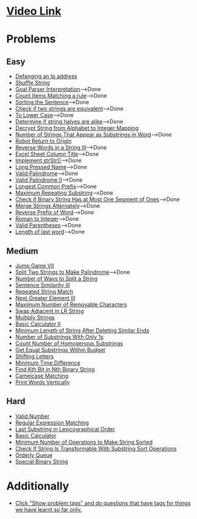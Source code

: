 # [Video Link](https://youtu.be/zL1DPZ0Ovlo)

# Problems

## Easy

- [Defanging an Ip address](https://leetcode.com/problems/defanging-an-ip-address/)
- [Shuffle String](https://leetcode.com/problems/shuffle-string/)
- [Goal Parser Interpretation](https://leetcode.com/problems/goal-parser-interpretation/)-->Done
- [Count Items Matching a rule](https://leetcode.com/problems/count-items-matching-a-rule/)-->Done
- [Sorting the Sentence](https://leetcode.com/problems/sorting-the-sentence/)-->Done
- [Check if two strings are equivalent](https://leetcode.com/problems/check-if-two-string-arrays-are-equivalent/)-->Done
- [To Lower Case](https://leetcode.com/problems/to-lower-case/)-->Done
- [Determine if string halves are alike](https://leetcode.com/problems/determine-if-string-halves-are-alike/)-->Done
- [Decrypt String from Alphabet to Integer Mapping](https://leetcode.com/problems/decrypt-string-from-alphabet-to-integer-mapping/)
- [Number of Strings That Appear as Substrings in Word](https://leetcode.com/problems/number-of-strings-that-appear-as-substrings-in-word/)-->Done
- [Robot Return to Origin](https://leetcode.com/problems/robot-return-to-origin/)
- [Reverse Words in a String III](https://leetcode.com/problems/reverse-words-in-a-string-iii/)-->Done
- [Excel Sheet Column Title](https://leetcode.com/problems/excel-sheet-column-title/)-->Done
- [Implement strStr()](https://leetcode.com/problems/implement-strstr/)-->Done
- [Long Pressed Name](https://leetcode.com/problems/long-pressed-name/)-->Done
- [Valid Palindrome](https://leetcode.com/problems/valid-palindrome/)-->Done
- [Valid Palindrome II](https://leetcode.com/problems/valid-palindrome-ii/)-->Done
- [Longest Common Prefix](https://leetcode.com/problems/longest-common-prefix/)-->Done
- [Maximum Repeating Substring](https://leetcode.com/problems/maximum-repeating-substring/)-->Done
- [Check if Binary String Has at Most One Segment of Ones](https://leetcode.com/problems/check-if-binary-string-has-at-most-one-segment-of-ones/)-->Done
- [Merge Strings Alternately](https://leetcode.com/problems/merge-strings-alternately/)-->Done
- [Reverse Prefix of Word](https://leetcode.com/problems/reverse-prefix-of-word/)-->Done
- [Roman to Integer](https://leetcode.com/problems/roman-to-integer/)-->Done
- [Valid Parentheses](https://leetcode.com/problems/valid-parentheses/)-->Done
- [Length of last word](https://leetcode.com/problems/length-of-last-word/)-->Done

## Medium

- [Jump Game VII](https://leetcode.com/problems/jump-game-vii/)
- [Split Two Strings to Make Palindrome](https://leetcode.com/problems/split-two-strings-to-make-palindrome/)-->Done
- [Number of Ways to Split a String](https://leetcode.com/problems/number-of-ways-to-split-a-string/)
- [Sentence Similarity III](https://leetcode.com/problems/sentence-similarity-iii/)
- [Repeated String Match](https://leetcode.com/problems/repeated-string-match/)
- [Next Greater Element III](https://leetcode.com/problems/next-greater-element-iii/)
- [Maximum Number of Removable Characters](https://leetcode.com/problems/maximum-number-of-removable-characters/)
- [Swap Adjacent in LR String](https://leetcode.com/problems/swap-adjacent-in-lr-string/)
- [Multiply Strings](https://leetcode.com/problems/multiply-strings/)
- [Basic Calculator II](https://leetcode.com/problems/basic-calculator-ii/)
- [Minimum Length of String After Deleting Similar Ends](https://leetcode.com/problems/minimum-length-of-string-after-deleting-similar-ends/)
- [Number of Substrings With Only 1s](https://leetcode.com/problems/number-of-substrings-with-only-1s/)
- [Count Number of Homogenous Substrings](https://leetcode.com/problems/count-number-of-homogenous-substrings/)
- [Get Equal Substrings Within Budget](https://leetcode.com/problems/get-equal-substrings-within-budget/)
- [Shifting Letters](https://leetcode.com/problems/shifting-letters/)
- [Minimum Time Difference](https://leetcode.com/problems/minimum-time-difference/)
- [Find Kth Bit in Nth Binary String](https://leetcode.com/problems/find-kth-bit-in-nth-binary-string/)
- [Camelcase Matching](https://leetcode.com/problems/camelcase-matching/)
- [Print Words Vertically](https://leetcode.com/problems/print-words-vertically/)

## Hard

- [Valid Number](https://leetcode.com/problems/valid-number/)
- [Regular Expression Matching](https://leetcode.com/problems/regular-expression-matching/)
- [Last Substring in Lexicographical Order](https://leetcode.com/problems/last-substring-in-lexicographical-order/)
- [Basic Calculator](https://leetcode.com/problems/basic-calculator/)
- [Minimum Number of Operations to Make String Sorted](https://leetcode.com/problems/minimum-number-of-operations-to-make-string-sorted/)
- [Check If String Is Transformable With Substring Sort Operations](https://leetcode.com/problems/check-if-string-is-transformable-with-substring-sort-operations/)
- [Orderly Queue](https://leetcode.com/problems/orderly-queue/)
- [Special Binary String](https://leetcode.com/problems/special-binary-string/)

# Additionally

- [Click "Show problem tags" and do questions that have tags for things we have learnt so far only.](https://leetcode.com/tag/string/)
